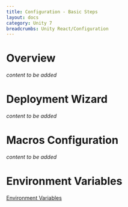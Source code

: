 ```yaml
---
title: Configuration - Basic Steps
layout: docs
category: Unity 7
breadcrumbs: Unity React/Configuration
---
```

# Overview

*content to be added*

# Deployment Wizard

*content to be added*

# Macros Configuration

*content to be added*

# Environment Variables

[Environment Variables](basic-steps/environment-variables.md)
